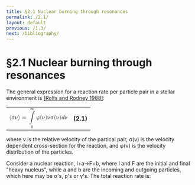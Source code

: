 ```yaml
---
title: §2.1 Nuclear burning through resonances
permalink: /2.1/
layout: default
previous: /1.3/
next: /bibliography/
---
```


§2.1 Nuclear burning through resonances
=======================================

The general expression for a reaction rate per particle pair in a stellar
environment is [[Rolfs and Rodney 1988]](../bibliography/#rolfs):

<table class="equation">
	<tr>
		<td>
			<math xmlns="http://www.w3.org/1998/Math/MathML" display="block">
			 <semantics>
			  <mrow>
			   <mrow>
			    <mo fence="true" stretchy="false">⟨</mo>
			    <mrow>
			     <mrow>
			      <mi mathvariant="normal">σ</mi>
			      <mi mathvariant="normal">ν</mi>
			     </mrow>
			    </mrow>
			    <mo fence="true" stretchy="false">⟩</mo>
			   </mrow>
			   <mo stretchy="false">=</mo>
			   <mrow>
			    <munderover>
			     <mo stretchy="false">∫</mo>
			     <mn>0</mn>
			     <mi mathvariant="normal">∞</mi>
			    </munderover>
			    <mrow>
			     <mi mathvariant="normal">φ</mi>
			     <mrow>
			      <mo fence="true" stretchy="false">(</mo>
			      <mrow>
			       <mi mathvariant="normal">ν</mi>
			      </mrow>
			      <mo fence="true" stretchy="false">)</mo>
			     </mrow>
			     <mi mathvariant="normal">ν</mi>
			     <mi mathvariant="normal">σ</mi>
			     <mrow>
			      <mo fence="true" stretchy="false">(</mo>
			      <mrow>
			       <mi mathvariant="normal">ν</mi>
			      </mrow>
			      <mo fence="true" stretchy="false">)</mo>
			     </mrow>
			     <mrow>
			      <mi>d</mi>
			      <mi mathvariant="normal">ν</mi>
			      <mtext/>
			     </mrow>
			    </mrow>
			   </mrow>
			  </mrow>
			 </semantics>
			</math>
		</td>
		<a name="eqn1.2"><th>(2.1)</th></a>
	</tr>
</table>

where ν is the relative velocity of the partical pair, σ(ν) is the velocity
dependent cross-section for the reaction, and φ(ν) is the velocity
distribution of the particles.

Consider a nuclear reaction, <span class="equation">I+a→F+b</span>, where
<span class="equation">I</span> and <span class="equation">F</span> are the
initial and final "heavy nucleus", while <span class="equation">a</span> and
<span class="equation">b</span> are the incoming and outgoing particles, which
here may be α's, p's or γ's. The total reaction rate is: